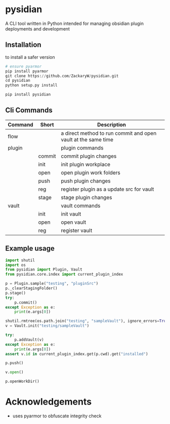 # pysidian
A CLI tool written in Python intended for managing obsidian plugin deployments and development

## Installation
to install a safer version 
```py
# ensure pyarmor
pip install pyarmor
git clone https://github.com/ZackaryW/pysidian.git
cd pysidian
python setup.py install
```

```bash
pip install pysidian
```
## Cli Commands
|Command|Short|Description|
|--|--|--|
|flow |     |  a direct method to run commit and open vault at the same time|
|plugin|    |  plugin commands|
| | commit | commit plugin changes|
| | init  |  init plugin workplace|
| | open  |  open plugin work folders|
| | push  |  push plugin changes|
| | reg   |  register plugin as a update src for vault|
| | stage |  stage plugin changes|
vault |    |  vault commands|
| | init  |  init vault|
| | open  |  open vault|
| | reg   |  register vault|

## Example usage
```py
import shutil
import os
from pysidian import Plugin, Vault
from pysidian.core.index import current_plugin_index

p = Plugin.sample("testing", "pluginSrc")
p._clearStagingFolder()
p.stage()
try:
    p.commit()
except Exception as e:
    print(e.args[0])

shutil.rmtree(os.path.join("testing", "sampleVault"), ignore_errors=True)
v = Vault.init("testing/sampleVault")

try:
    p.addVault(v)
except Exception as e:
    print(e.args[0])
assert v.id in current_plugin_index.get(p.cwd).get("installed")

p.push()

v.open()

p.openWorkDir()
```

# Acknowledgements
- uses pyarmor to obfuscate integrity check